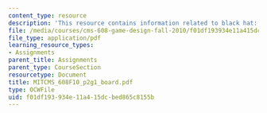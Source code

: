 ```yaml
---
content_type: resource
description: 'This resource contains information related to black hat: board.'
file: /media/courses/cms-608-game-design-fall-2010/f01df193934e11a415dcbed865c8155b_MITCMS_608F10_p2g1_board.pdf
file_type: application/pdf
learning_resource_types:
- Assignments
parent_title: Assignments
parent_type: CourseSection
resourcetype: Document
title: MITCMS_608F10_p2g1_board.pdf
type: OCWFile
uid: f01df193-934e-11a4-15dc-bed865c8155b
---
```

